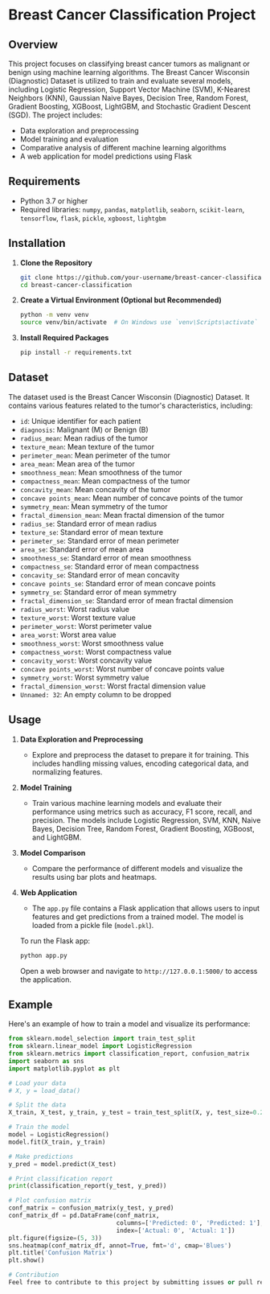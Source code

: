 # Breast Cancer Classification Project

## Overview

This project focuses on classifying breast cancer tumors as malignant or benign using machine learning algorithms. The Breast Cancer Wisconsin (Diagnostic) Dataset is utilized to train and evaluate several models, including Logistic Regression, Support Vector Machine (SVM), K-Nearest Neighbors (KNN), Gaussian Naive Bayes, Decision Tree, Random Forest, Gradient Boosting, XGBoost, LightGBM, and Stochastic Gradient Descent (SGD). The project includes:

- Data exploration and preprocessing
- Model training and evaluation
- Comparative analysis of different machine learning algorithms
- A web application for model predictions using Flask

## Requirements

- Python 3.7 or higher
- Required libraries: `numpy`, `pandas`, `matplotlib`, `seaborn`, `scikit-learn`, `tensorflow`, `flask`, `pickle`, `xgboost`, `lightgbm`

## Installation

1. **Clone the Repository**

    ```bash
    git clone https://github.com/your-username/breast-cancer-classification.git
    cd breast-cancer-classification
    ```

2. **Create a Virtual Environment (Optional but Recommended)**

    ```bash
    python -m venv venv
    source venv/bin/activate  # On Windows use `venv\Scripts\activate`
    ```

3. **Install Required Packages**

    ```bash
    pip install -r requirements.txt
    ```

## Dataset

The dataset used is the Breast Cancer Wisconsin (Diagnostic) Dataset. It contains various features related to the tumor's characteristics, including:

- `id`: Unique identifier for each patient
- `diagnosis`: Malignant (M) or Benign (B)
- `radius_mean`: Mean radius of the tumor
- `texture_mean`: Mean texture of the tumor
- `perimeter_mean`: Mean perimeter of the tumor
- `area_mean`: Mean area of the tumor
- `smoothness_mean`: Mean smoothness of the tumor
- `compactness_mean`: Mean compactness of the tumor
- `concavity_mean`: Mean concavity of the tumor
- `concave points_mean`: Mean number of concave points of the tumor
- `symmetry_mean`: Mean symmetry of the tumor
- `fractal_dimension_mean`: Mean fractal dimension of the tumor
- `radius_se`: Standard error of mean radius
- `texture_se`: Standard error of mean texture
- `perimeter_se`: Standard error of mean perimeter
- `area_se`: Standard error of mean area
- `smoothness_se`: Standard error of mean smoothness
- `compactness_se`: Standard error of mean compactness
- `concavity_se`: Standard error of mean concavity
- `concave points_se`: Standard error of mean concave points
- `symmetry_se`: Standard error of mean symmetry
- `fractal_dimension_se`: Standard error of mean fractal dimension
- `radius_worst`: Worst radius value
- `texture_worst`: Worst texture value
- `perimeter_worst`: Worst perimeter value
- `area_worst`: Worst area value
- `smoothness_worst`: Worst smoothness value
- `compactness_worst`: Worst compactness value
- `concavity_worst`: Worst concavity value
- `concave points_worst`: Worst number of concave points value
- `symmetry_worst`: Worst symmetry value
- `fractal_dimension_worst`: Worst fractal dimension value
- `Unnamed: 32`: An empty column to be dropped

## Usage

1. **Data Exploration and Preprocessing**

   - Explore and preprocess the dataset to prepare it for training. This includes handling missing values, encoding categorical data, and normalizing features.

2. **Model Training**

   - Train various machine learning models and evaluate their performance using metrics such as accuracy, F1 score, recall, and precision. The models include Logistic Regression, SVM, KNN, Naive Bayes, Decision Tree, Random Forest, Gradient Boosting, XGBoost, and LightGBM.

3. **Model Comparison**

   - Compare the performance of different models and visualize the results using bar plots and heatmaps.

4. **Web Application**

   - The `app.py` file contains a Flask application that allows users to input features and get predictions from a trained model. The model is loaded from a pickle file (`model.pkl`).

   To run the Flask app:

    ```bash
    python app.py
    ```

   Open a web browser and navigate to `http://127.0.0.1:5000/` to access the application.

## Example

Here's an example of how to train a model and visualize its performance:

```python
from sklearn.model_selection import train_test_split
from sklearn.linear_model import LogisticRegression
from sklearn.metrics import classification_report, confusion_matrix
import seaborn as sns
import matplotlib.pyplot as plt

# Load your data
# X, y = load_data()

# Split the data
X_train, X_test, y_train, y_test = train_test_split(X, y, test_size=0.2, random_state=42)

# Train the model
model = LogisticRegression()
model.fit(X_train, y_train)

# Make predictions
y_pred = model.predict(X_test)

# Print classification report
print(classification_report(y_test, y_pred))

# Plot confusion matrix
conf_matrix = confusion_matrix(y_test, y_pred)
conf_matrix_df = pd.DataFrame(conf_matrix, 
                              columns=['Predicted: 0', 'Predicted: 1'],
                              index=['Actual: 0', 'Actual: 1'])
plt.figure(figsize=(5, 3))
sns.heatmap(conf_matrix_df, annot=True, fmt='d', cmap='Blues')
plt.title('Confusion Matrix')
plt.show()

# Contribution
Feel free to contribute to this project by submitting issues or pull requests. For detailed contribution guidelines, please refer to the CONTRIBUTING.md file.
